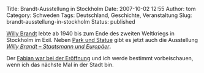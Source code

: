 Title: Brandt-Ausstellung in Stockholm
Date: 2007-10-02 12:55
Author: tom
Category: Schweden
Tags: Deutschland, Geschichte, Veranstaltung
Slug: brandt-ausstellung-in-stockholm
Status: published

[Willy Brandt](http://de.wikipedia.org/wiki/Willy_Brandt) lebte ab 1940
bis zum Ende des zweiten Weltkriegs in Stockholm im Exil. Neben [Park
und
Statue](http://www.fiket.de/2007/06/14/park-und-statue-fuer-willy-brandt/)
gibt es jetzt auch die Ausstellung [*Willy Brandt – Staatsmann und
Europäer*](http://www.sr.se/cgi-bin/international/nyhetssidor/artikel.asp?nyheter=1&programid=2108&Artikel=1630220).

Der [Fabian war bei der Eröffnung](http://hansbaer.p1atin.de/?p=383) und
ich werde bestimmt vorbeischauen, wenn ich das nächste Mal in der Stadt
bin.

